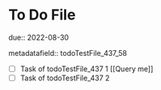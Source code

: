 # To Do File

due:: 2022-08-30

metadatafield:: todoTestFile_437\_58

- [ ] Task of todoTestFile_437 1 [[Query me]]
- [ ] Task of todoTestFile_437 2
